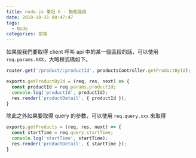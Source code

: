 ```yaml
---
title: node.js 筆記 6 - 動態路由
date: 2019-10-31 08:47:47
tags:
  - Node
categories: 前端
---
```


如果說我們要取得 client 呼叫 api 中的某一個區段的話，可以使用 `req.params.XXX`，大略程式碼如下。

``` JavaScript
router.get('/product/:productId', productsController.getProductById);
```

``` JavaScript
exports.getProductById = (req, res, next) => {
  const productId = req.params.productId;
  console.log('productId', productId);
  res.render('productDetail', { productId });
}
```

除此之外如果要取得 query 的參數，可以使用 `req.query.xxx` 來取得

``` JavaScript
exports.getProducts = (req, res, next) => {
  const startTime = req.query.startTime;
  console.log('startTime', startTime);
  res.render('productDetail', { startTime });
}
```